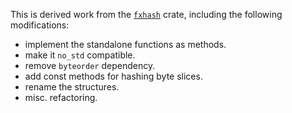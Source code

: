 This is derived work from the
[`fxhash`](https://crates.io/crates/fxhash/0.2.1) crate,
including the following modifications:

- implement the standalone functions as methods.
- make it `no_std` compatible.
- remove `byteorder` dependency.
- add const methods for hashing byte slices.
- rename the structures.
- misc. refactoring.
